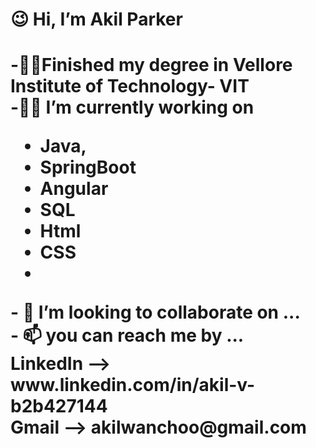 <body>
<h1>😉 Hi, I’m Akil Parker<h1>

-👨‍🎓Finished my degree in Vellore Institute of Technology- VIT<br>
-👨‍💻 I’m currently working on 
<ul>
  <li>Java,</li>
  <li>SpringBoot</li>
  <li>Angular</li>
  <li>SQL</li>
  <li>Html</li>
  <li>CSS<li>
</ul>
- 💞️ I’m looking to collaborate on ...<br>
- 📫 you can reach me by ...<br>
LinkedIn --> www.linkedin.com/in/akil-v-b2b427144 <br>
Gmail --> akilwanchoo@gmail.com<br>
<body>
<!---
Akil-Parker/Akil-Parker is a ✨ special ✨ repository because its `README.md` (this file) appears on your GitHub profile.
You can click the Preview link to take a look at your changes.
--->
